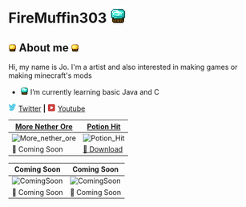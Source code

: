  # FireMuffin303 ![alt text][diamond_muffin32]
 ## ![alt text][golden_muffin] About me ![alt text][golden_muffin]

Hi, my name is Jo. I'm a artist and also interested in making games or making minecraft's mods

- ![alt text][diamond_muffin16] I’m currently learning basic Java and C

![alt text][twitterlogo] [Twitter][twitter] **|** ![alt text][youtubelogo] [Youtube][youtube]

[More Nether Ore](https://github.com/FireMuffin303/More_Nether_Ore) | [Potion Hit](https://github.com/FireMuffin303/PotionHit)
--|--
![More_nether_ore](https://i.imgur.com/BM44Rzr.png) | ![Potion_Hit](https://i.imgur.com/8uqsFtm.png)
💾 Coming Soon | [💾 Download](https://www.mediafire.com/file/gul58ubrg9rpma4/DamagedPotion.jar/file) 

Coming Soon | Coming Soon
--|--
![ComingSoon][ComingSoon] |![ComingSoon][ComingSoon]
💾 Coming Soon | 💾 Coming Soon

[golden_muffin]:https://github.com/FireMuffin303/FireMuffin303/blob/main/Gold%20tier%20muffin%20faceless16px.png
[diamond_muffin32]:https://github.com/FireMuffin303/FireMuffin303/blob/main/Diamond%20tier%20muffin%20faceless32px.png
[diamond_muffin16]:https://github.com/FireMuffin303/FireMuffin303/blob/main/Diamond%20tier%20muffin%20faceless16px.png
[twitter]:https://twitter.com/FireMuffin303
[youtube]:https://www.youtube.com/channel/UCHhXWBglcAzuge1qAOY2Zxw
[twitterlogo]:https://github.com/FireMuffin303/FireMuffin303/blob/main/twitter16px.png
[youtubelogo]:https://github.com/FireMuffin303/FireMuffin303/blob/main/youtube%20logo16px.png
[ComingSoon]:https://i.imgur.com/GFWrJsj.png
